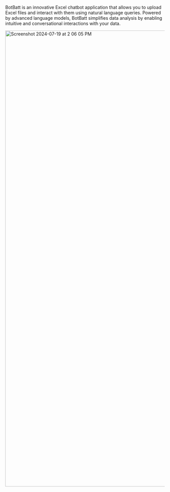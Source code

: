 
BotBatt is an innovative Excel chatbot application that allows you to upload Excel files and interact with them using natural language queries. 
Powered by advanced language models, BotBatt simplifies data analysis by enabling intuitive and conversational interactions with your data.

<img width="1440" alt="Screenshot 2024-07-19 at 2 06 05 PM" src="https://github.com/user-attachments/assets/1321077f-f269-4682-82e7-55f20f379c03">
